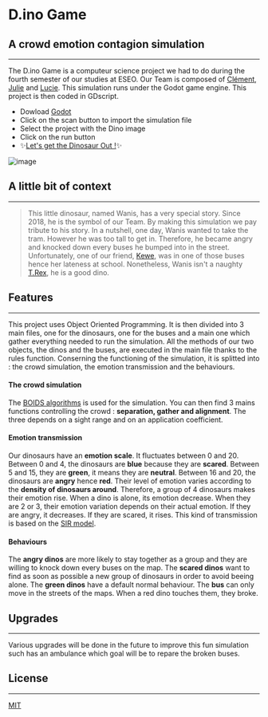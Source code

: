 # D.ino Game
## A crowd emotion contagion simulation 
___

The D.ino Game is a computeur science project we had to do during the fourth semester of our studies at ESEO. Our Team is composed of [Clément][C], [Julie][J] and [Lucie][L].
This simulation runs under the Godot game engine. This project is then coded in GDscript.

- Dowload [Godot][G]
- Click on the scan button to import the simulation file
- Select the project with the Dino image
- Click on the run button
- ✨[Let's get the Dinosaur Out !][music]✨

![image](https://cdn.discordapp.com/attachments/777931469162020944/854385857066041400/sketch1623770814552.png)

## A little bit of context
___
>This little dinosaur, named Wanis, has a very special story. Since 2018, he is the symbol of our Team. By making this simulation we pay tribute to his story.
In a nutshell, one day, Wanis wanted to take the tram. However he was too tall to get in. Therefore, he became angry and knocked down every buses he bumped into in the street. Unfortunately, one of our friend, [Kewe][K], was in one of those buses hence her lateness at school.
Nonetheless, Wanis isn't a naughty [T.Rex][T.R], he is a good dino.

## Features
___
This project uses Object Oriented Programming. It is then divided into 3 main files, one for the dinosaurs, one for the buses and a main one which gather everything needed to run the simulation. All the methods of our two objects, the dinos and the buses, are executed in the main file thanks to the rules function.
Conserning the functioning of the simulation, it is splitted  into : the crowd simulation, the emotion transmission and the behaviours.

#### The crowd simulation
The [BOIDS algorithms][BA] is used for the simulation. You can then find 3 mains functions controlling the crowd : **separation, gather and alignment**. The three depends on a sight range and on an application coefficient. 

#### Emotion transmission

Our dinosaurs have an **emotion scale**. It fluctuates between 0 and 20. Between 0 and 4, the dinosaurs are **blue** because they are **scared**. Between 5 and 15, they are **green**, it means they are **neutral**. Between 16 and 20, the dinosaurs are **angry** hence **red**.
Their level of emotion varies according to the **density of dinosaurs around**. Therefore, a group of 4 dinosaurs makes their emotion rise. When a dino is alone, its emotion decrease. When they are 2 or 3, their emotion variation depends on their actual emotion. If they are angry, it decreases. If they are scared, it rises.
This kind of transmission is based on the [SIR model][SM].

#### Behaviours
The **angry dinos** are more likely to stay together as a group and they are willing to knock down every buses on the map.
The **scared dinos** want to find as soon as possible a new group of dinosaurs in order to avoid beeing alone.
The **green dinos** have a default normal behaviour.
The **bus** can only move in the streets of the maps. When a red dino touches them, they broke.

## Upgrades
___
Various upgrades will be done in the future to improve this fun simulation such has an ambulance which goal will be to repare the broken buses.

## License
___
[MIT](https://choosealicense.com/licenses/mit/)

[G]: https://godotengine.org/
[music]: https://www.youtube.com/watch?v=vV7DrNCoRro
[T.R]: https://www.cbc.ca/natureofthings/features/everything-we-thought-we-knew-about-t-rex-is-wrong
[L]: https://cdn.discordapp.com/attachments/780511008837206056/855820127828049970/20210619_163746.jpg
[J]: https://cdn.discordapp.com/attachments/780511008837206056/855820226271772702/20210619_163543.jpg
[K]: https://cdn.discordapp.com/attachments/780511008837206056/855820496163045397/20210619_164122.jpg
[C]:https://cdn.discordapp.com/attachments/777931469162020944/855821442666987580/20210619_163617.jpg
[BA]: https://cs.stanford.edu/people/eroberts/courses/soco/projects/2008-09/modeling-natural-systems/boids.html
[SM]: https://www.maa.org/press/periodicals/loci/joma/the-sir-model-for-spread-of-disease-the-differential-equation-model
